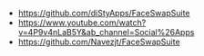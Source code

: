 - https://github.com/diStyApps/FaceSwapSuite
- https://www.youtube.com/watch?v=4P9v4nLaB5Y&ab_channel=Social%26Apps
- https://github.com/Navezjt/FaceSwapSuite